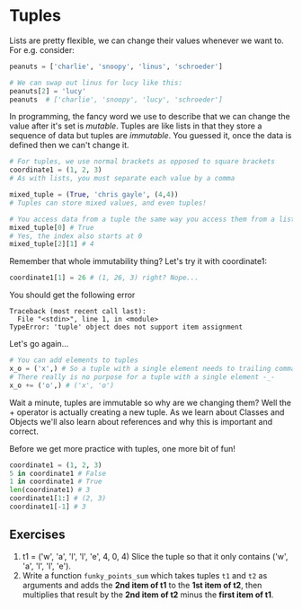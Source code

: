 # Tuples

Lists are pretty flexible, we can change their values whenever we want to. For e.g. consider:

```python
peanuts = ['charlie', 'snoopy', 'linus', 'schroeder']

# We can swap out linus for lucy like this:
peanuts[2] = 'lucy'
peanuts  # ['charlie', 'snoopy', 'lucy', 'schroeder']
```

In programming, the fancy word we use to describe that we can change the value after it's set is _mutable_. Tuples are like lists in that they store a sequence of data but tuples are _immutable_. You guessed it, once the data is defined then we can't change it.

```python
# For tuples, we use normal brackets as opposed to square brackets
coordinate1 = (1, 2, 3)
# As with lists, you must separate each value by a comma

mixed_tuple = (True, 'chris gayle', (4,4))
# Tuples can store mixed values, and even tuples!

# You access data from a tuple the same way you access them from a list
mixed_tuple[0] # True
# Yes, the index also starts at 0
mixed_tuple[2][1] # 4
```

Remember that whole immutability thing? Let's try it with coordinate1:

```python
coordinate1[1] = 26 # (1, 26, 3) right? Nope...
```

You should get the following error

```text
Traceback (most recent call last):
  File "<stdin>", line 1, in <module>
TypeError: 'tuple' object does not support item assignment
```

Let's go again...

```python
# You can add elements to tuples
x_o = ('x',) # So a tuple with a single element needs to trailing comma
# There really is no purpose for a tuple with a single element -_-
x_o += ('o',) # ('x', 'o')
```

Wait a minute, tuples are immutable so why are we changing them? Well the + operator is actually creating a new tuple. As we learn about Classes and Objects we'll also learn about references and why this is important and correct.

Before we get more practice with tuples, one more bit of fun!

```python
coordinate1 = (1, 2, 3)
5 in coordinate1 # False
1 in coordinate1 # True
len(coordinate1) # 3
coordinate1[1:] # (2, 3)
coordinate1[-1] # 3
```

## Exercises

1. t1 = \('w', 'a', 'l', 'l', 'e', 4, 0, 4\) Slice the tuple so that it only contains \('w', 'a', 'l', 'l', 'e'\).
2. Write a function `funky_points_sum` which takes tuples `t1` and `t2` as arguments and adds the **2nd item of t1** to the **1st item of t2**, then multiplies that result by the **2nd item of t2** minus the **first item of t1**.
